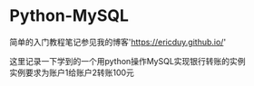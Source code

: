 # Python-MySQL

简单的入门教程笔记参见我的博客'https://ericduy.github.io/'

这里记录一下学到的一个用python操作MySQL实现银行转账的实例  
实例要求为账户1给账户2转账100元
